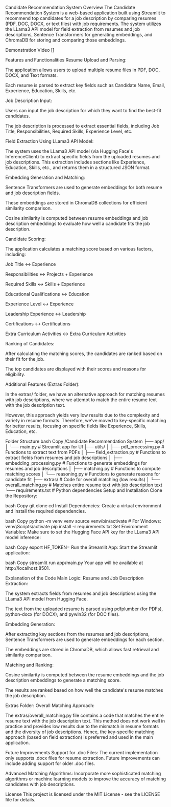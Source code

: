 Candidate Recommendation System
Overview
The Candidate Recommendation System is a web-based application built using Streamlit to recommend top candidates for a job description by comparing resumes (PDF, DOC, DOCX, or text files) with job requirements. The system utilizes the LLama3 API model for field extraction from resumes and job descriptions, Sentence Transformers for generating embeddings, and ChromaDB for storing and comparing those embeddings.

Demonstration Video
[]

Features and Functionalities
Resume Upload and Parsing:

The application allows users to upload multiple resume files in PDF, DOC, DOCX, and Text formats.

Each resume is parsed to extract key fields such as Candidate Name, Email, Experience, Education, Skills, etc.

Job Description Input:

Users can input the job description for which they want to find the best-fit candidates.

The job description is processed to extract essential fields, including Job Title, Responsibilities, Required Skills, Experience Level, etc.

Field Extraction Using LLama3 API Model:

The system uses the LLama3 API model (via Hugging Face's InferenceClient) to extract specific fields from the uploaded resumes and job descriptions. This extraction includes sections like Experience, Education, Skills, etc., and returns them in a structured JSON format.

Embedding Generation and Matching:

Sentence Transformers are used to generate embeddings for both resume and job description fields.

These embeddings are stored in ChromaDB collections for efficient similarity comparison.

Cosine similarity is computed between resume embeddings and job description embeddings to evaluate how well a candidate fits the job description.

Candidate Scoring:

The application calculates a matching score based on various factors, including:

Job Title ↔ Experience

Responsibilities ↔ Projects + Experience

Required Skills ↔ Skills + Experience

Educational Qualifications ↔ Education

Experience Level ↔ Experience

Leadership Experience ↔ Leadership

Certifications ↔ Certifications

Extra Curriculum Activities ↔ Extra Curriculum Activities

Ranking of Candidates:

After calculating the matching scores, the candidates are ranked based on their fit for the job.

The top candidates are displayed with their scores and reasons for eligibility.

Additional Features (Extras Folder):

In the extras/ folder, we have an alternative approach for matching resumes with job descriptions, where we attempt to match the entire resume text with the job description text.

However, this approach yields very low results due to the complexity and variety in resume formats. Therefore, we’ve moved to key-specific matching for better results, focusing on specific fields like Experience, Skills, Education, etc.

Folder Structure
bash
Copy
/Candidate Recommendation System
├── app/
│   └── main.py                  # Streamlit app for UI
├── utils/
│   ├── pdf_processing.py        # Functions to extract text from PDFs
│   ├── field_extraction.py      # Functions to extract fields from resumes and job descriptions
│   ├── embedding_processing.py  # Functions to generate embeddings for resumes and job descriptions
│   ├── matching.py              # Functions to compute matching scores
│   └── reasoning.py             # Functions to generate reasons for candidate fit
├── extras/                      # Code for overall matching (low results)
│   └── overall_matching.py      # Matches entire resume text with job description text
└── requirements.txt             # Python dependencies
Setup and Installation
Clone the Repository:

bash
Copy
git clone <your-repository-url>
cd <your-project-directory>
Install Dependencies:
Create a virtual environment and install the required dependencies.

bash
Copy
python -m venv venv
source venv/bin/activate  # For Windows: venv\Scripts\activate
pip install -r requirements.txt
Set Environment Variables:
Make sure to set the Hugging Face API key for the LLama3 API model inference:

bash
Copy
export HF_TOKEN=<your-hugging-face-token>
Run the Streamlit App:
Start the Streamlit application:

bash
Copy
streamlit run app/main.py
Your app will be available at http://localhost:8501.

Explanation of the Code
Main Logic:
Resume and Job Description Extraction:

The system extracts fields from resumes and job descriptions using the LLama3 API model from Hugging Face.

The text from the uploaded resume is parsed using pdfplumber (for PDFs), python-docx (for DOCX), and pywin32 (for DOC files).

Embedding Generation:

After extracting key sections from the resumes and job descriptions, Sentence Transformers are used to generate embeddings for each section.

The embeddings are stored in ChromaDB, which allows fast retrieval and similarity comparison.

Matching and Ranking:

Cosine similarity is computed between the resume embeddings and the job description embeddings to generate a matching score.

The results are ranked based on how well the candidate's resume matches the job description.

Extras Folder:
Overall Matching Approach:

The extras/overall_matching.py file contains a code that matches the entire resume text with the job description text. This method does not work well in practice and provides low results due to the mismatch in resume formats and the diversity of job descriptions. Hence, the key-specific matching approach (based on field extraction) is preferred and used in the main application.

Future Improvements
Support for .doc Files: The current implementation only supports .docx files for resume extraction. Future improvements can include adding support for older .doc files.

Advanced Matching Algorithms: Incorporate more sophisticated matching algorithms or machine learning models to improve the accuracy of matching candidates with job descriptions.

License
This project is licensed under the MIT License - see the LICENSE file for details.

